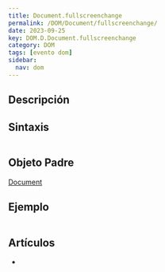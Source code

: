 ```yaml
---
title: Document.fullscreenchange
permalink: /DOM/Document/fullscreenchange/
date: 2023-09-25
key: DOM.D.Document.fullscreenchange
category: DOM
tags: [evento dom]
sidebar:
  nav: dom
---
```


## Descripción


## Sintaxis


```javascript

```


## Objeto Padre


[Document](https://www.w3api.com/DOM/Document/)


## Ejemplo


```javascript

```


## Artículos

- 
